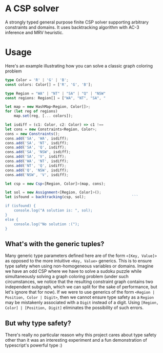 # A CSP solver

A strongly typed general purpose finite CSP solver supporting arbitrary
constraints and domains. It uses backtracking algorithm with AC-3 inference and
MRV heuristic.

# Usage

Here's an example illustrating how you can solve a classic graph coloring problem

```typescript
type Color = 'R' | 'G' | 'B';
const colors: Color[] = ['R', 'G', 'B'];

type Region = "WA" | "NT" | "SA" | "Q" | "NSW"
const regions: Region[] = ["WA", "NT", "SA", "

let map = new HashMap<Region, Color[]>;
for (let reg of regions)
    map.set(reg, [... colors]);

let isdiff = (c1: Color, c2: Color) => c1 !==
let cons = new Constraints<Region, Color>;
cons = new Constraints();
cons.add('SA', 'WA', isdiff);
cons.add('SA', 'NT', isdiff);
cons.add('SA', 'Q', isdiff);
cons.add('SA', 'NSW', isdiff);
cons.add('SA', 'V', isdiff);
cons.add('WA', 'NT', isdiff);
cons.add('NT', 'Q', isdiff);
cons.add('Q', 'NSW', isdiff);
cons.add('NSW', 'V', isdiff);

let csp = new Csp<[Region, Color]>(map, cons);

let sol = new Assignment<[Region, Color]>();
let isfound = backtracking(csp, sol);                     ```

if (isfound) {
    console.log("A solution is: ", sol);
}
else {
    console.log("No solution :(");
}

```

## What's with the generic tuples?

Many generic type parameters defined here are of the form `<[Key, Value]>` as
opposed to the more intuitive `<Key, Value>` generics. This is to ensure type
safety when using non-homogeneous variables or domains. Imagine we have an odd
CSP where we have to solve a sudoku puzzle while simultaneously solving a graph
coloring problem (under such circumstances, we notice that the resulting
constraint graph contains two independent subgraph, which we can split for the
sake of performance, but let's ignore that for now). If we were to use generics
of the form `<Region | Position, Color | Digit>`, then we cannot ensure type
safety as a `Region` may be mistakenly associated with a `Digit` instead of a
digit. Using `[Region, Color] | [Position, Digit]` eliminates the possibility
of such errors.

## But why type safety?

There's really no particular reason why this project cares about type safety
other than it was an interesting experiment and a fun demonstration of
typescript's powerful type :)
